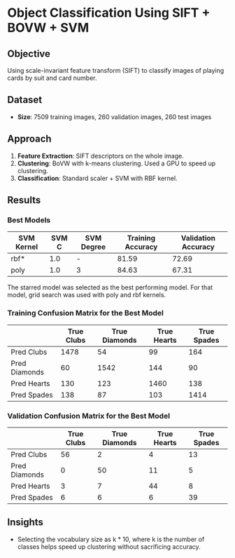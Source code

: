 # Object Classification Using SIFT + BOVW + SVM  


## Objective  
Using scale-invariant feature transform (SIFT) to classify images of playing cards by suit and card number.  

## Dataset  
- **Size**: 7509 training images, 260 validation images, 260 test images  

## Approach  
1. **Feature Extraction**: SIFT descriptors on the whole image. 
2. **Clustering**: BoVW with k-means clustering. Used a GPU to speed up clustering. 
3. **Classification**: Standard scaler + SVM with RBF kernel.  

## Results  
### Best Models  

| SVM Kernel  | SVM C | SVM Degree | Training Accuracy | Validation Accuracy |
|-------------|-------|------------|-------------------|---------------------|
| rbf*        | 1.0   | -          | 81.59             | 72.69               |
| poly        | 1.0   | 3          | 84.63             | 67.31               |

The starred model was selected as the best performing model. For that model, grid search was used with poly and rbf kernels.

### Training Confusion Matrix for the Best Model  

|               | True Clubs | True Diamonds | True Hearts | True Spades |  
|---------------|------------|---------------|-------------|-------------|  
| Pred Clubs    | 1478       | 54            | 99          | 164         |
| Pred Diamonds | 60         | 1542          | 144         | 90          |
| Pred Hearts   | 130        | 123           | 1460        | 138         |
| Pred Spades   | 138        | 87            | 103         | 1414        |

### Validation Confusion Matrix for the Best Model  

|               | True Clubs | True Diamonds | True Hearts | True Spades |  
|---------------|------------|---------------|-------------|-------------|  
| Pred Clubs    | 56         | 2             | 4           | 13          |
| Pred Diamonds | 0          | 50            | 11          | 5           |
| Pred Hearts   | 3          | 7             | 44          | 8           |
| Pred Spades   | 6          | 6             | 6           | 39          |


## Insights  
- Selecting the vocabulary size as k * 10, where k is the number of classes helps speed up clustering without sacrificing accuracy. 
